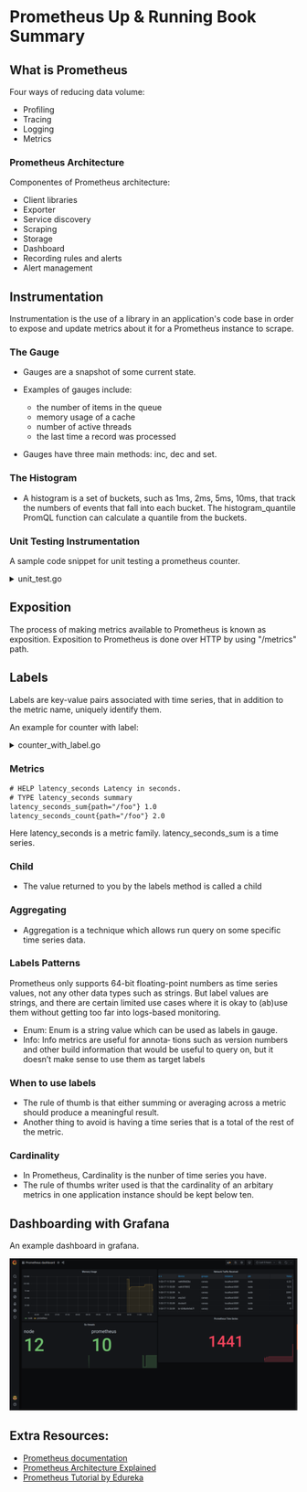 # Prometheus Up & Running Book Summary

## What is Prometheus

Four ways of reducing data volume:
- Profiling
- Tracing
- Logging
- Metrics

### Prometheus Architecture

Componentes of Prometheus architecture:
- Client libraries
- Exporter
- Service discovery
- Scraping
- Storage
- Dashboard
- Recording rules and alerts
- Alert management

## Instrumentation
 Instrumentation is the use of a library in an application's code base in order to expose and update metrics about it for a Prometheus instance to scrape.


### The Gauge
- Gauges are a snapshot of some current state. 
- Examples of gauges include:
    - the number of items in the queue
    - memory usage of a cache
    - number of active threads
    - the last time a record was processed

- Gauges have three main methods: inc, dec and set.

### The Histogram
- A histogram is a set of buckets, such as 1ms, 2ms, 5ms, 10ms, that track the numbers of events that fall into each bucket. The histogram_quantile PromQL function can calculate a quantile from the buckets.

### Unit Testing Instrumentation
A sample code snippet for unit testing a prometheus counter.

<details>
<summary>unit_test.go</summary>

```
package main

import (
	"testing"

	"github.com/prometheus/client_golang/prometheus"
	dto "github.com/prometheus/client_model/go"
	"github.com/stretchr/testify/assert"
)

var (
	foos = prometheus.NewCounter(prometheus.CounterOpts{
		Name: "foos_total",
		Help: "The number of foo calls",
	})
	reg = prometheus.NewRegistry()
)

func Foo() {
	foos.Inc()
}

func getMetricValue(col prometheus.Collector) float64 {
	c := make(chan prometheus.Metric, 1) // 1 for metric with no vector
	col.Collect(c)                       // collect current metric value into the channel
	m := dto.Metric{}
	_ = (<-c).Write(&m) // read metric value from the channel
	return *m.Counter.Value
}

func TestFoo(t *testing.T) {
	reg.MustRegister(foos)
	before := getMetricValue(foos)
	Foo()
	after := getMetricValue(foos)
	assert.Equal(t, 1, int(after-before))
}

```
</details>

## Exposition
The process of making metrics available to Prometheus is
known as exposition. Exposition to Prometheus is done over HTTP by using "/metrics" path.

## Labels
Labels are key-value pairs associated with time series, that in addition to the metric name, uniquely identify them.

An example for counter with label:

<details>
<summary> counter_with_label.go </summary>

```
package main

import (
	"log"
	"net/http"

	"github.com/gorilla/mux"
	"github.com/prometheus/client_golang/prometheus"
	"github.com/prometheus/client_golang/prometheus/promhttp"
)

var (
	requests = prometheus.NewCounterVec(prometheus.CounterOpts{
		Name: "api_call_counts",
		Help: "The number of api calls",
	}, []string{"path"})
)

func main() {
	router := mux.NewRouter()
	reg := prometheus.NewRegistry()
	reg.MustRegister(requests)

	router.HandleFunc("/api/{path}", func(res http.ResponseWriter, req *http.Request) {
		vars := mux.Vars(req)
		path := vars["path"]
		requests.WithLabelValues(path).Inc()
		res.WriteHeader(http.StatusOK)
		res.Write([]byte(path))
	})
	router.HandleFunc("/", func(res http.ResponseWriter, req *http.Request) {
		requests.WithLabelValues("/").Inc()
		res.WriteHeader(http.StatusOK)
		res.Write([]byte("Hello from homepage"))

	})

	router.Handle("/metrics", promhttp.HandlerFor(reg, promhttp.HandlerOpts{}))
	server := http.Server{
		Addr:    ":8085",
		Handler: router,
	}
	log.Println("Server is running")
	log.Fatal(server.ListenAndServe())
}
```

</details>


### Metrics
```
# HELP latency_seconds Latency in seconds.
# TYPE latency_seconds summary
latency_seconds_sum{path="/foo"} 1.0
latency_seconds_count{path="/foo"} 2.0
```
Here latency_seconds is a metric family. latency_seconds_sum is a time series.

### Child
- The value returned to you by the labels method is called a child

### Aggregating
- Aggregation is a technique which allows run query on some specific time series data.


### Labels Patterns
Prometheus only supports 64-bit floating-point numbers as time series values, not any other data types such as strings. But label values are strings, and there are certain limited use cases where it is okay to (ab)use them without getting too far into logs-based monitoring.
- Enum: Enum is a string value which can be used as labels in gauge.
- Info: Info metrics are useful for annota‐
tions such as version numbers and other build information that would be useful to
query on, but it doesn’t make sense to use them as target labels

### When to use labels
- The rule of thumb is that either summing or averaging across a metric should produce a meaningful result. 
- Another thing to avoid is having a time series that is a total of the rest of the metric.


### Cardinality
- In Prometheus, Cardinality is the nunber of time series you have. 
- The rule of thumbs writer used is that the cardinality of an arbitary metrics in one application instance should be kept below ten.


## Dashboarding with Grafana
An example dashboard in grafana.

![image](static/prometheus-dashboard.png)



## Extra Resources:
- [Prometheus documentation](https://prometheus.io/docs/prometheus/latest/getting_started/)
- [Prometheus Architecture Explained](https://www.youtube.com/watch?v=h4Sl21AKiDg&t=1s)
- [Prometheus Tutorial by Edureka](https://www.youtube.com/watch?v=7gW5pSM6dlU)
